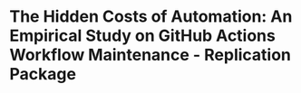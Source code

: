 # The Hidden Costs of Automation: An Empirical Study on GitHub Actions Workflow Maintenance - Replication Package



